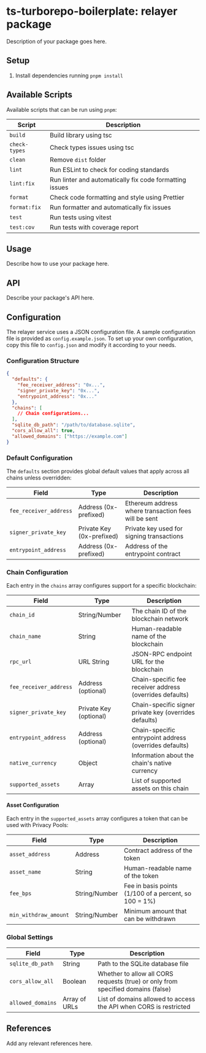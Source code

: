 # ts-turborepo-boilerplate: relayer package

Description of your package goes here.

## Setup

1. Install dependencies running `pnpm install`

## Available Scripts

Available scripts that can be run using `pnpm`:

| Script        | Description                                             |
| ------------- | ------------------------------------------------------- |
| `build`       | Build library using tsc                                 |
| `check-types` | Check types issues using tsc                            |
| `clean`       | Remove `dist` folder                                    |
| `lint`        | Run ESLint to check for coding standards                |
| `lint:fix`    | Run linter and automatically fix code formatting issues |
| `format`      | Check code formatting and style using Prettier          |
| `format:fix`  | Run formatter and automatically fix issues              |
| `test`        | Run tests using vitest                                  |
| `test:cov`    | Run tests with coverage report                          |

## Usage

Describe how to use your package here.

## API

Describe your package's API here.

## Configuration

The relayer service uses a JSON configuration file. A sample configuration file is provided as `config.example.json`. To set up your own configuration, copy this file to `config.json` and modify it according to your needs.

### Configuration Structure

```json
{
  "defaults": {
    "fee_receiver_address": "0x...",
    "signer_private_key": "0x...",
    "entrypoint_address": "0x..."
  },
  "chains": [
    // Chain configurations...
  ],
  "sqlite_db_path": "/path/to/database.sqlite",
  "cors_allow_all": true,
  "allowed_domains": ["https://example.com"]
}
```

### Default Configuration

The `defaults` section provides global default values that apply across all chains unless overridden:

| Field | Type | Description |
| ----- | ---- | ----------- |
| `fee_receiver_address` | Address (0x-prefixed) | Ethereum address where transaction fees will be sent |
| `signer_private_key` | Private Key (0x-prefixed) | Private key used for signing transactions |
| `entrypoint_address` | Address (0x-prefixed) | Address of the entrypoint contract |

### Chain Configuration

Each entry in the `chains` array configures support for a specific blockchain:

| Field | Type | Description |
| ----- | ---- | ----------- |
| `chain_id` | String/Number | The chain ID of the blockchain network |
| `chain_name` | String | Human-readable name of the blockchain |
| `rpc_url` | URL String | JSON-RPC endpoint URL for the blockchain |
| `fee_receiver_address` | Address (optional) | Chain-specific fee receiver address (overrides defaults) |
| `signer_private_key` | Private Key (optional) | Chain-specific signer private key (overrides defaults) |
| `entrypoint_address` | Address (optional) | Chain-specific entrypoint address (overrides defaults) |
| `native_currency` | Object | Information about the chain's native currency |
| `supported_assets` | Array | List of supported assets on this chain |

#### Asset Configuration

Each entry in the `supported_assets` array configures a token that can be used with Privacy Pools:

| Field | Type | Description |
| ----- | ---- | ----------- |
| `asset_address` | Address | Contract address of the token |
| `asset_name` | String | Human-readable name of the token |
| `fee_bps` | String/Number | Fee in basis points (1/100 of a percent, so 100 = 1%) |
| `min_withdraw_amount` | String/Number | Minimum amount that can be withdrawn |

### Global Settings

| Field | Type | Description |
| ----- | ---- | ----------- |
| `sqlite_db_path` | String | Path to the SQLite database file |
| `cors_allow_all` | Boolean | Whether to allow all CORS requests (true) or only from specified domains (false) |
| `allowed_domains` | Array of URLs | List of domains allowed to access the API when CORS is restricted |

## References

Add any relevant references here.
